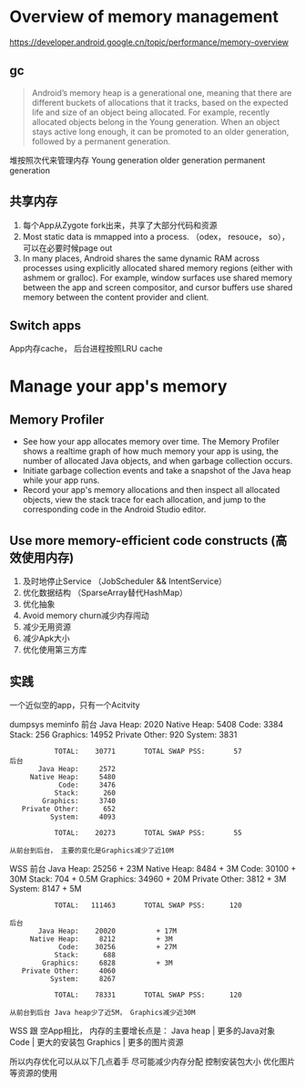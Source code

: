 # Overview of memory management

https://developer.android.google.cn/topic/performance/memory-overview

## gc
> Android’s memory heap is a generational one, meaning that there are different buckets of allocations that it tracks, based on the expected life and size of an object being allocated. For example, recently allocated objects belong in the Young generation. When an object stays active long enough, it can be promoted to an older generation, followed by a permanent generation.

堆按照次代来管理内存
Young generation
older generation
permanent generation

## 共享内存

1. 每个App从Zygote fork出来，共享了大部分代码和资源
2. Most static data is mmapped into a process. （odex， resouce， so）， 可以在必要时候page out
3. In many places, Android shares the same dynamic RAM across processes using explicitly allocated shared memory regions (either with ashmem or gralloc). For example, window surfaces use shared memory between the app and screen compositor, and cursor buffers use shared memory between the content provider and client.

## Switch apps
App内存cache， 后台进程按照LRU cache


# Manage your app's memory

## Memory Profiler 
- See how your app allocates memory over time. The Memory Profiler shows a realtime graph of how much memory your app is using, the number of allocated Java objects, and when garbage collection occurs.
- Initiate garbage collection events and take a snapshot of the Java heap while your app runs.
- Record your app's memory allocations and then inspect all allocated objects, view the stack trace for each allocation, and jump to the corresponding code in the Android Studio editor.

## Use more memory-efficient code constructs (高效使用内存)
1. 及时地停止Service  （JobScheduler && IntentService）
2. 优化数据结构  （SparseArray替代HashMap）
3. 优化抽象
4. Avoid memory churn减少内存闯动
5. 减少无用资源
6. 减少Apk大小
7. 优化使用第三方库


## 实践

一个近似空的app，只有一个Acitvity

dumpsys meminfo
    前台
           Java Heap:     2020
         Native Heap:     5408
                Code:     3384
               Stack:      256
            Graphics:    14952
       Private Other:      920
              System:     3831

               TOTAL:    30771       TOTAL SWAP PSS:       57
    后台
           Java Heap:     2572
         Native Heap:     5480
                Code:     3476
               Stack:      260
            Graphics:     3740
       Private Other:      652
              System:     4093

               TOTAL:    20273       TOTAL SWAP PSS:       55

    从前台到后台， 主要的变化是Graphics减少了近10M

WSS
    前台
           Java Heap:    25256          + 23M
         Native Heap:     8484          + 3M
                Code:    30100          + 30M
               Stack:      704          + 0.5M
            Graphics:    34960          + 20M
       Private Other:     3812          + 3M
              System:     8147          + 5M

               TOTAL:   111463       TOTAL SWAP PSS:      120

    后台
           Java Heap:    20020          + 17M
         Native Heap:     8212          + 3M
                Code:    30256          + 27M
               Stack:      688
            Graphics:     6828          + 3M
       Private Other:     4060
              System:     8267

               TOTAL:    78331       TOTAL SWAP PSS:      120

    从前台到后台 Java heap少了近5M， Graphics减少近30M

WSS 跟 空App相比， 内存的主要增长点是：
   Java heap    | 更多的Java对象
   Code         | 更大的安装包
   Graphics     | 更多的图片资源


所以内存优化可以从以下几点着手
    尽可能减少内存分配
    控制安装包大小
    优化图片等资源的使用
